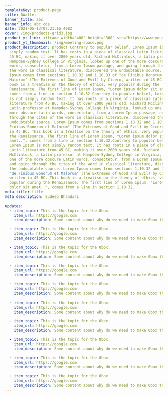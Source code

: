 ```yaml
---
templateKey: product-page
title: 0Wallet
banner_title: abc
banner_info: abc cde
date: 2021-05-13T07:21:16.408Z
cover: /img/products-grid3.jpg
product_yt_link: <iframe width="400" height="300" src="https://www.youtube.com/embed/GvhMEC4VN_8" title="YouTube video player" frameborder="0" allow="accelerometer; autoplay; clipboard-write; encrypted-media; gyroscope; picture-in-picture" allowfullscreen></iframe>
product_yt_thumbnail: /img/meeting-space.png
product_description: product Contrary to popular belief, Lorem Ipsum is not
  simply random text. It has roots in a piece of classical Latin literature from
  45 BC, making it over 2000 years old. Richard McClintock, a Latin professor at
  Hampden-Sydney College in Virginia, looked up one of the more obscure Latin
  words, consectetur, from a Lorem Ipsum passage, and going through the cites of
  the word in classical literature, discovered the undoubtable source. Lorem
  Ipsum comes from sections 1.10.32 and 1.10.33 of "de Finibus Bonorum et
  Malorum" (The Extremes of Good and Evil) by Cicero, written in 45 BC. This
  book is a treatise on the theory of ethics, very popular during the
  Renaissance. The first line of Lorem Ipsum, "Lorem ipsum dolor sit amet..",
  comes from a line in section 1.10.32.Contrary to popular belief, Lorem Ipsum
  is not simply random text. It has roots in a piece of classical Latin
  literature from 45 BC, making it over 2000 years old. Richard McClintock, a
  Latin professor at Hampden-Sydney College in Virginia, looked up one of the
  more obscure Latin words, consectetur, from a Lorem Ipsum passage, and going
  through the cites of the word in classical literature, discovered the
  undoubtable source. Lorem Ipsum comes from sections 1.10.32 and 1.10.33 of "de
  Finibus Bonorum et Malorum" (The Extremes of Good and Evil) by Cicero, written
  in 45 BC. This book is a treatise on the theory of ethics, very popular during
  the Renaissance. The first line of Lorem Ipsum, "Lorem ipsum dolor sit
  amet..", comes from a line in section 1.10.32.Contrary to popular belief,
  Lorem Ipsum is not simply random text. It has roots in a piece of classical
  Latin literature from 45 BC, making it over 2000 years old. Richard
  McClintock, a Latin professor at Hampden-Sydney College in Virginia, looked up
  one of the more obscure Latin words, consectetur, from a Lorem Ipsum passage,
  and going through the cites of the word in classical literature, discovered
  the undoubtable source. Lorem Ipsum comes from sections 1.10.32 and 1.10.33 of
  "de Finibus Bonorum et Malorum" (The Extremes of Good and Evil) by Cicero,
  written in 45 BC. This book is a treatise on the theory of ethics, very
  popular during the Renaissance. The first line of Lorem Ipsum, "Lorem ipsum
  dolor sit amet..", comes from a line in section 1.10.32.
meta_title: title
meta_description: Sudeep Bhandari

updates:
  - item_topic: This is the topic for the 0box.
    item_url: https://google.com
    item_description: Some content about why do we need to make 0box this and with that.

  - item_topic: This is the topic for the 0box.
    item_url: https://google.com
    item_description: Some content about why do we need to make 0box this and with that.

  - item_topic: This is the topic for the 0box.
    item_url: https://google.com
    item_description: Some content about why do we need to make 0box this and with that.

  - item_topic: This is the topic for the 0box.
    item_url: https://google.com
    item_description: Some content about why do we need to make 0box this and with that.

  - item_topic: This is the topic for the 0box.
    item_url: https://google.com
    item_description: Some content about why do we need to make 0box this and with that.

  - item_topic: This is the topic for the 0box.
    item_url: https://google.com
    item_description: Some content about why do we need to make 0box this and with that.

  - item_topic: This is the topic for the 0box.
    item_url: https://google.com
    item_description: Some content about why do we need to make 0box this and with that.

  - item_topic: This is the topic for the 0box.
    item_url: https://google.com
    item_description: Some content about why do we need to make 0box this and with that.

  - item_topic: This is the topic for the 0box.
    item_url: https://google.com
    item_description: Some content about why do we need to make 0box this and with that.

  - item_topic: This is the topic for the 0box.
    item_url: https://google.com
    item_description: Some content about why do we need to make 0box this and with that.
---
```

